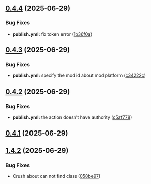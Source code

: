 ## [0.4.4](https://github.com/ticsea/quickpickme/compare/v0.4.3...v0.4.4) (2025-06-29)


### Bug Fixes

* **publish.yml:** fix token error ([1b36f0a](https://github.com/ticsea/quickpickme/commit/1b36f0a3a9a6085631babbef707fa5d027c6e508))



## [0.4.3](https://github.com/ticsea/quickpickme/compare/v0.4.2...v0.4.3) (2025-06-29)


### Bug Fixes

* **publish.yml:** specify the mod id about mod platform ([c34222c](https://github.com/ticsea/quickpickme/commit/c34222c40c6edab4fcae5101053017a240e1ab48))



## [0.4.2](https://github.com/ticsea/quickpickme/compare/v0.4.1...v0.4.2) (2025-06-29)


### Bug Fixes

* **publish.yml:** the action doesn't have authority ([c5af778](https://github.com/ticsea/quickpickme/commit/c5af778601979dd40a7063c7e2cfd31abcec8265))



## [0.4.1](https://github.com/ticsea/quickpickme/compare/v1.4.2...v0.4.1) (2025-06-29)



## [1.4.2](https://github.com/ticsea/quickpickme/compare/v0.4.0...v1.4.2) (2025-06-29)


### Bug Fixes

* Crush about can not find class ([058be97](https://github.com/ticsea/quickpickme/commit/058be9716bf3f3a947ca8b70c21a1734ff1bba66))



